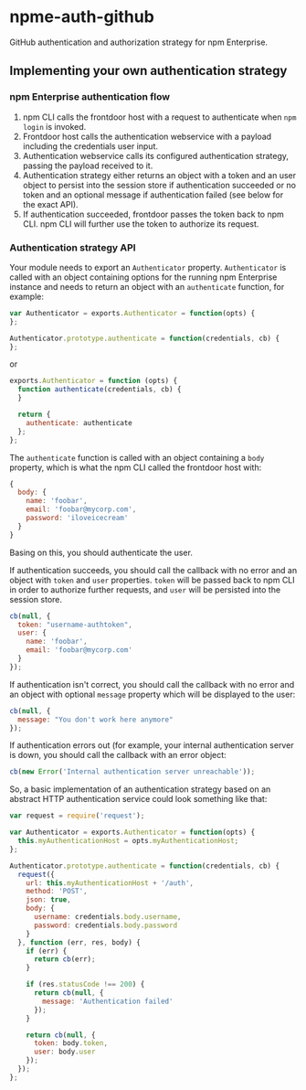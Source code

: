 # npme-auth-github
GitHub authentication and authorization strategy for npm Enterprise.

## Implementing your own authentication strategy

### npm Enterprise authentication flow

1. npm CLI calls the frontdoor host with a request to authenticate when `npm login`
is invoked.
2. Frontdoor host calls the authentication webservice with a payload including
the credentials user input.
3. Authentication webservice calls its configured authentication strategy, passing
the payload received to it.
4. Authentication strategy either returns an object with a token and an user
object to persist into the session store if authentication succeeded or no
token and an optional message if authentication failed (see below for the
exact API).
5. If authentication succeeded, frontdoor passes the token back to npm CLI.
npm CLI will further use the token to authorize its request.

### Authentication strategy API

Your module needs to export an `Authenticator` property.  `Authenticator` is
called with an object containing options for the running npm Enterprise instance
and needs to return an object with an `authenticate` function, for example:

```js
var Authenticator = exports.Authenticator = function(opts) {
};

Authenticator.prototype.authenticate = function(credentials, cb) {
};
```

or

```js
exports.Authenticator = function (opts) {
  function authenticate(credentials, cb) {
  }

  return {
    authenticate: authenticate
  };
};
```

The `authenticate` function is called with an object containing a `body` property,
which is what the npm CLI called the frontdoor host with:

```js
{
  body: {
    name: 'foobar',
    email: 'foobar@mycorp.com',
    password: 'iloveicecream'
  }
}
```

Basing on this, you should authenticate the user.

If authentication succeeds, you should call the callback with no error and an
object with `token` and `user` properties. `token` will be passed back to npm
CLI in order to authorize further requests, and `user` will be persisted into
the session store.

```js
cb(null, {
  token: "username-authtoken",
  user: {
    name: 'foobar',
    email: 'foobar@mycorp.com'
  }
});
```

If authentication isn't correct, you should call the callback with no error
and an object with optional `message` property which will be displayed to the
user:

```js
cb(null, {
  message: "You don't work here anymore"
});
```

If authentication errors out (for example, your internal authentication server
is down, you should call the callback with an error object:

```js
cb(new Error('Internal authentication server unreachable'));
```

So, a basic implementation of an authentication strategy based on an abstract
HTTP authentication service could look something like that:

```js
var request = require('request');

var Authenticator = exports.Authenticator = function(opts) {
  this.myAuthenticationHost = opts.myAuthenticationHost;
};

Authenticator.prototype.authenticate = function(credentials, cb) {
  request({
    url: this.myAuthenticationHost + '/auth',
    method: 'POST',
    json: true,
    body: {
      username: credentials.body.username,
      password: credentials.body.password
    }
  }, function (err, res, body) {
    if (err) {
      return cb(err);
    }

    if (res.statusCode !== 200) {
      return cb(null, {
        message: 'Authentication failed'
      });
    }

    return cb(null, {
      token: body.token,
      user: body.user
    });
  });
};
```
